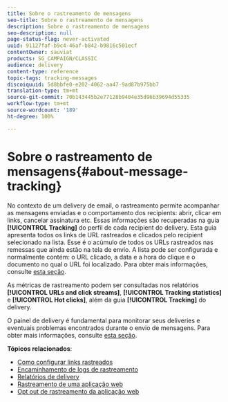 ```yaml
---
title: Sobre o rastreamento de mensagens
seo-title: Sobre o rastreamento de mensagens
description: Sobre o rastreamento de mensagens
seo-description: null
page-status-flag: never-activated
uuid: 91127faf-b9c4-46af-b842-b9816c501ecf
contentOwner: sauviat
products: SG_CAMPAIGN/CLASSIC
audience: delivery
content-type: reference
topic-tags: tracking-messages
discoiquuid: 5d8bbfe0-e202-4062-aa47-9ad87b975bb7
translation-type: tm+mt
source-git-commit: 70b143445b2e77128b9404e35d96b39694d55335
workflow-type: tm+mt
source-wordcount: '189'
ht-degree: 100%

---
```



# Sobre o rastreamento de mensagens{#about-message-tracking}

No contexto de um delivery de email, o rastreamento permite acompanhar as mensagens enviadas e o comportamento dos recipients: abrir, clicar em links, cancelar assinatura etc. Essas informações são recuperadas na guia **[!UICONTROL Tracking]** do perfil de cada recipient do delivery. Esta guia apresenta todos os links de URL rastreados e clicados pelo recipient selecionado na lista. Esse é o acúmulo de todos os URLs rastreados nas remessas que ainda estão na tela de envio. A lista pode ser configurada e normalmente contém: o URL clicado, a data e a hora do clique e o documento no qual o URL foi localizado. Para obter mais informações, consulte [esta seção](../../platform/using/editing-a-profile.md#tracking-tab).

As métricas de rastreamento podem ser consultadas nos relatórios **[!UICONTROL URLs and click streams]**, **[!UICONTROL Tracking statistics]** e **[!UICONTROL Hot clicks]**, além da guia **[!UICONTROL Tracking]** do delivery.

O painel de delivery é fundamental para monitorar seus deliveries e eventuais problemas encontrados durante o envio de mensagens. Para obter mais informações, consulte [esta seção](../../delivery/using/monitoring-a-delivery.md).

**Tópicos relacionados**:

* [Como configurar links rastreados](../../delivery/using/how-to-configure-tracked-links.md)
* [Encaminhamento de logs de rastreamento](../../production/using/tracking-logs-issues.md)
* [Relatórios de delivery](../../reporting/using/delivery-reports.md)
* [Rastreamento de uma aplicação web](../../web/using/tracking-a-web-application.md)
* [Opt out de rastreamento da aplicação web](../../web/using/web-application-tracking-opt-out.md)

